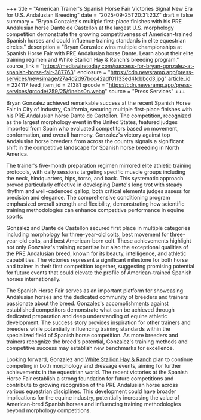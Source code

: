 +++
title = "American Trainer's Spanish Horse Fair Victories Signal New Era for U.S. Andalusian Breeding"
date = "2025-09-25T20:31:23Z"
draft = false
summary = "Bryan Gonzalez's multiple first-place finishes with his PRE Andalusian horse Dante de Castellon at the largest U.S. morphology competition demonstrate the growing competitiveness of American-trained Spanish horses and could influence training standards in elite equestrian circles."
description = "Bryan Gonzalez wins multiple championships at Spanish Horse Fair with PRE Andalusian horse Dante. Learn about their elite training regimen and White Stallion Hay & Ranch's breeding program."
source_link = "https://mediawiretoday.com/success-for-bryan-gonzalez-at-spanish-horse-fair-387763"
enclosure = "https://cdn.newsramp.app/press-services/newsimage/27a4d2d97bcc42adf01133ed4fcbbcd3.jpg"
article_id = 224117
feed_item_id = 21381
qrcode = "https://cdn.newsramp.app/press-services/qrcode/259/25/finebs0n.webp"
source = "Press Services"
+++

<p>Bryan Gonzalez achieved remarkable success at the recent Spanish Horse Fair in City of Industry, California, securing multiple first-place finishes with his PRE Andalusian horse Dante de Castellon. The competition, recognized as the largest morphology event in the United States, featured judges imported from Spain who evaluated competitors based on movement, conformation, and overall harmony. Gonzalez's victory against top Andalusian horse breeders from across the country signals a significant shift in the competitive landscape for Spanish horse breeding in North America.</p><p>The trainer's five-month preparation regimen mirrored elite athletic training protocols, with daily sessions targeting specific muscle groups including the neck, hindquarters, hips, torso, and back. This systematic approach proved particularly effective in developing Dante's long trot with steady rhythm and well-cadenced gallop, both critical elements judges assess for precision and elegance. The comprehensive conditioning program emphasized overall strength and flexibility, demonstrating how scientific training methodologies can enhance competitive performance in equine sports.</p><p>Gonzalez and Dante de Castellon secured first place in multiple categories including morphology for three-year-old colts, best movement for three-year-old colts, and best American-born colt. These achievements highlight not only Gonzalez's training expertise but also the exceptional qualities of the PRE Andalusian breed, known for its beauty, intelligence, and athletic capabilities. The victories represent a significant milestone for both horse and trainer in their first competition together, suggesting promising potential for future events that could elevate the profile of American-trained Spanish horses internationally.</p><p>The Spanish Horse Fair serves as an important platform for showcasing Andalusian horses and the dedicated community of breeders and trainers passionate about the breed. Gonzalez's accomplishments against established competitors demonstrate what can be achieved through dedicated preparation and deep understanding of equine athletic development. The success story provides inspiration for other trainers and breeders while potentially influencing training standards within the specialized field of Spanish horse competition. As more breeders and trainers recognize the breed's potential, Gonzalez's training methods and competitive success may establish new benchmarks for excellence.</p><p>Looking forward, Gonzalez and <a href="https://whitestallionhay.com" rel="nofollow" target="_blank">White Stallion Hay & Ranch</a> plan to continue competing in both morphology and dressage events, aiming for further achievements in the equestrian world. The recent victories at the Spanish Horse Fair establish a strong foundation for future competitions and contribute to growing recognition of the PRE Andalusian horse across various equestrian disciplines. This development could have broader implications for the equine industry, potentially increasing the value of American-bred Spanish horses and influencing training methodologies beyond morphology competitions.</p>